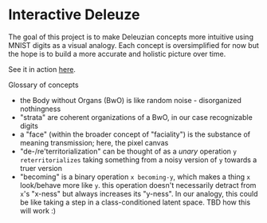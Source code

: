 # Interactive Deleuze

The goal of this project is to make Deleuzian concepts more intuitive using MNIST digits as a visual analogy. Each concept is oversimplified for now but the hope is to build a more accurate and holistic picture over time.

See it in action [here](https://interactive-deleuze.vercel.app/).

Glossary of concepts

- the Body without Organs (BwO) is like random noise - disorganized nothingness
- "strata" are coherent organizations of a BwO, in our case recognizable digits
- a "face" (within the broader concept of "faciality") is the substance of meaning transmission; here, the pixel canvas
- "de-/re'territorialization" can be thought of as a _unary_ operation `y reterritorializes` taking something from a noisy version of `y` towards a truer version
- "becoming" is a binary operation `x becoming-y`, which makes a thing `x` look/behave more like `y`. this operation doesn't necessarily detract from `x`'s "x-ness" but always increases its "y-ness". In our analogy, this could be like taking a step in a class-conditioned latent space. TBD how this will work :)
